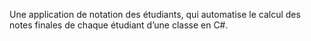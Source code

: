 Une application de notation des étudiants, qui automatise le calcul des notes finales de chaque étudiant d’une classe en C#.
